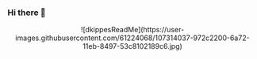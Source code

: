 ### Hi there 👋

<p align="center">
  ![dkippesReadMe](https://user-images.githubusercontent.com/61224068/107314037-972c2200-6a72-11eb-8497-53c8102189c6.jpg)
</p>


<!--
**dkippes/dkippes** is a ✨ _special_ ✨ repository because its `README.md` (this file) appears on your GitHub profile.

Here are some ideas to get you started:

- 🔭 I’m currently working on ...
- 🌱 I’m currently learning ...
- 👯 I’m looking to collaborate on ...
- 🤔 I’m looking for help with ...
- 💬 Ask me about ...
- 📫 How to reach me: ...
- 😄 Pronouns: ...
- ⚡ Fun fact: ...
-->
